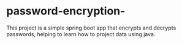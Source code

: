 # password-encryption-
This project is a simple spring boot app that encrypts and decrypts passwords, helping to learn how to project data using java.
